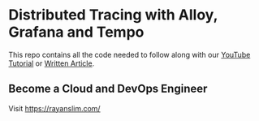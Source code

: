 # Distributed Tracing with Alloy, Grafana and Tempo

This repo contains all the code needed to follow along with our [YouTube Tutorial]() or [Written Article]().

## Become a Cloud and DevOps Engineer

Visit https://rayanslim.com/

